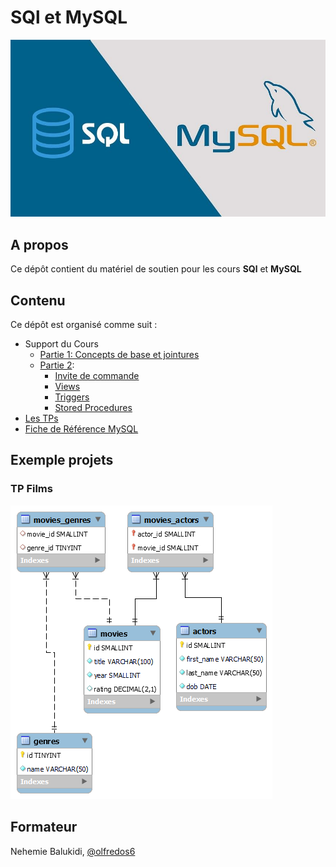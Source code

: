 # SQl et MySQL

![SQL & MySQL logos](./sql_and_mysql.jpg)

## A propos

Ce dépôt contient du matériel de soutien pour les cours **SQl** et **MySQL**

## Contenu

Ce dépôt est organisé comme suit :

- Support du Cours
  - [Partie 1: Concepts de base et jointures](./Support%20HTML%205%20&%20CSS%203.pdf)
  - [Partie 2](./advanced/):
    - [Invite de commande](./advanced/1-invite-de-commande-sql.pdf)
    - [Views](./advanced/2-mysql-views.pdf)
    - [Triggers](./advanced/3-triggers.pdf)
    - [Stored Procedures](./advanced/4-procédures-stockées-dans-mysql.pdf)
- [Les TPs](./exercices/)
- [Fiche de Référence MySQL](./advanced/0-fiche-de-reference-mysql.pdf)

## Exemple projets

### TP Films

![Films](./tp-sample-films.png)

## Formateur

Nehemie Balukidi, [@olfredos6](https://github.com/Olfredos6)
